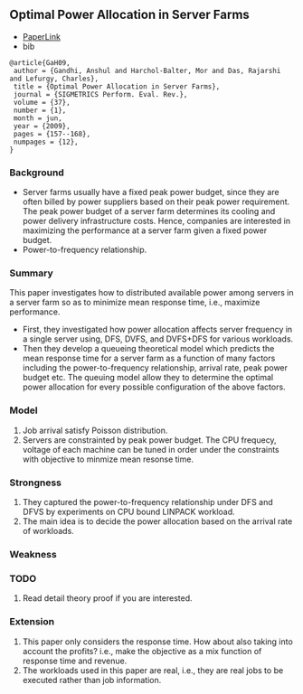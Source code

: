 Optimal Power Allocation in Server Farms
---

- [PaperLink](http://www3.cs.stonybrook.edu/~anshul/sigmetrics_2009_tech.pdf)
- bib
```
@article{GaH09,
 author = {Gandhi, Anshul and Harchol-Balter, Mor and Das, Rajarshi and Lefurgy, Charles},
 title = {Optimal Power Allocation in Server Farms},
 journal = {SIGMETRICS Perform. Eval. Rev.},
 volume = {37},
 number = {1},
 month = jun,
 year = {2009},
 pages = {157--168},
 numpages = {12},
} 
```

### Background
- Server farms usually have a fixed peak power budget, since they are often billed by power suppliers based on their peak power requirement. The peak power budget of a server farm determines its cooling and power delivery infrastructure costs. Hence, companies are interested in maximizing the performance at a server farm given a fixed power budget.
- Power-to-frequency relationship.

### Summary
This paper investigates how to distributed available power among servers in a server farm so as to minimize mean response time, i.e., maximize performance.
- First, they investigated how power allocation affects server frequency in a single server using, DFS, DVFS, and DVFS+DFS for various workloads.
- Then they develop a queueing theoretical model which predicts the mean response time for a server farm as a function of many factors including the power-to-frequency relationship, arrival rate, peak power budget etc. The queuing model allow they to determine the optimal power allocation for every possible configuration of the above factors. 

### Model
1. Job arrival satisfy Poisson distribution.
2. Servers are constrainted by peak power budget. The CPU frequecy, voltage of each machine can be tuned in order under the constraints with objective to minmize mean resonse time.

### Strongness
1. They captured the power-to-frequency relationship under DFS and DFVS by experiments on CPU bound LINPACK workload.
2. The main idea is to decide the power allocation based on the arrival rate of workloads.

### Weakness

### TODO
1. Read detail theory proof if you are interested.

### Extension
1. This paper only considers the response time. How about also taking into account the profits? i.e., make the objective as a mix function of response time and revenue.
2. The workloads used in this paper are real, i.e., they are real jobs to be executed rather than job information.
